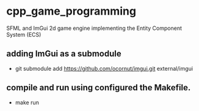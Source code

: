 # cpp_game_programming
SFML and ImGui 2d game engine implementing the Entity Component System (ECS)

## adding ImGui as a submodule
* git submodule add https://github.com/ocornut/imgui.git external/imgui

## compile and run using configured the Makefile. 
* make run